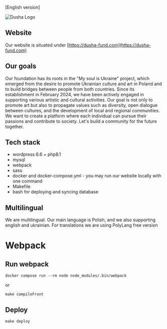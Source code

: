 [English version]

![Dusha Logo](https://dusha-fund.com/wp-content/themes/dusha-wp-theme/assets/images/dusha-logo.svg)
## Website
Our website is situated under [https://dusha-fund.com](https://dusha-fund.com)

## Our goals
Our foundation has its roots in the "My soul is Ukraine" project, which emerged from the desire to promote Ukrainian culture and art in Poland and to build bridges between people from both countries. Since its establishment in February 2024, we have been actively engaged in supporting various artistic and cultural activities. Our goal is not only to promote art but also to propagate values such as diversity, open dialogue between cultures, and the development of local and regional communities. 
We want to create a platform where each individual can pursue their passions and contribute to society. Let's build a community for the future together.

## Tech stack
- wordpress 6.6 + php8.1
- mysql
- webpack
- sass
- docker and docker-compose.yml - you may run our website locally with one command
- Makefile
- bash for deploying and syncing database

## Multilingual 
We are multilingual. Our main language is Polish, and we also supporting english and ukrainian.
For translations we are using PolyLang free version

# Webpack

## Run webpack 
```
docker compose run --rm node node_modules/.bin/webpack
```
or
```
make compileFront
```

## Deploy
```
make deploy
```

